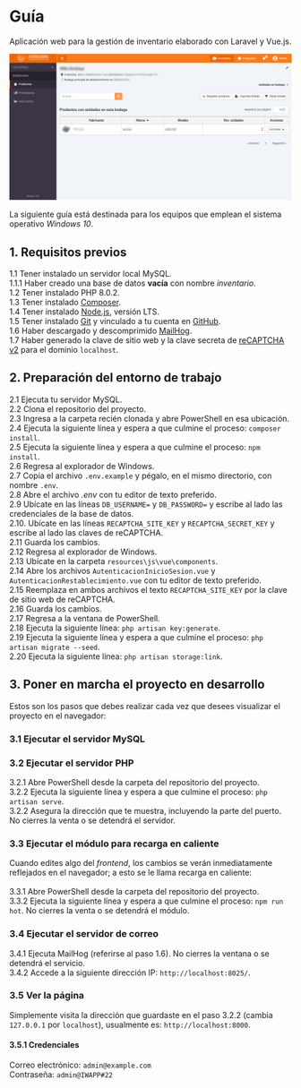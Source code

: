 # Guía

Aplicación web para la gestión de inventario elaborado con Laravel y Vue.js.

![Captura de pantalla de la aplicación web](/screenshot.png)

La siguiente guía está destinada para los equipos que emplean el sistema operativo _Windows 10_.

## 1. Requisitos previos

1.1 Tener instalado un servidor local MySQL.\
1.1.1 Haber creado una base de datos **vacía** con nombre _inventario_.\
1.2 Tener instalado PHP 8.0.2.\
1.3 Tener instalado [Composer](https://getcomposer.org/Composer-Setup.exe).\
1.4 Tener instalado [Node.js](https://nodejs.org/es/download/), versión LTS.\
1.5 Tener instalado [Git](https://git-scm.com/download/win) y vinculado a tu cuenta en [GitHub](https://github.com/).\
1.6 Haber descargado y descomprimido [MailHog](https://github.com/mailhog/MailHog/releases/latest).\
1.7 Haber generado la clave de sitio web y la clave secreta de [reCAPTCHA v2](https://www.google.com/recaptcha/admin/create) para el dominio `localhost`.

## 2. Preparación del entorno de trabajo

2.1 Ejecuta tu servidor MySQL.\
2.2 Clona el repositorio del proyecto.\
2.3 Ingresa a la carpeta recién clonada y abre PowerShell en esa ubicación.\
2.4 Ejecuta la siguiente línea y espera a que culmine el proceso: `composer install`.\
2.5 Ejecuta la siguiente línea y espera a que culmine el proceso: `npm install`.\
2.6 Regresa al explorador de Windows.\
2.7 Copia el archivo `.env.example` y pégalo, en el mismo directorio, con nombre `.env`.\
2.8 Abre el archivo _.env_ con tu editor de texto preferido.\
2.9 Ubícate en las líneas `DB_USERNAME=` y `DB_PASSWORD=` y escribe al lado las credenciales de la base de datos.\
2.10. Ubícate en las líneas `RECAPTCHA_SITE_KEY` y `RECAPTCHA_SECRET_KEY` y escribe al lado las claves de reCAPTCHA.\
2.11 Guarda los cambios.\
2.12 Regresa al explorador de Windows.\
2.13 Ubícate en la carpeta `resources\js\vue\components`.\
2.14 Abre los archivos `AutenticacionInicioSesion.vue` y `AutenticacionRestablecimiento.vue` con tu editor de texto preferido.\
2.15 Reemplaza en ambos archivos el texto `RECAPTCHA_SITE_KEY` por la clave de sitio web de reCAPTCHA.\
2.16 Guarda los cambios.\
2.17 Regresa a la ventana de PowerShell.\
2.18 Ejecuta la siguiente línea: `php artisan key:generate`.\
2.19 Ejecuta la siguiente línea y espera a que culmine el proceso: `php artisan migrate --seed`.\
2.20 Ejecuta la siguiente línea: `php artisan storage:link`.

## 3. Poner en marcha el proyecto en desarrollo

Estos son los pasos que debes realizar cada vez que desees visualizar el proyecto en el navegador:

### 3.1 Ejecutar el servidor MySQL

### 3.2 Ejecutar el servidor PHP

3.2.1 Abre PowerShell desde la carpeta del repositorio del proyecto.\
3.2.2 Ejecuta la siguiente línea y espera a que culmine el proceso: `php artisan serve`.\
3.2.2 Asegura la dirección que te muestra, incluyendo la parte del puerto. No cierres la venta o se detendrá el servidor.

### 3.3 Ejecutar el módulo para recarga en caliente

Cuando edites algo del _frontend_, los cambios se verán inmediatamente reflejados en el navegador; a esto se le llama recarga en caliente:\
\
3.3.1 Abre PowerShell desde la carpeta del repositorio del proyecto.\
3.3.2 Ejecuta la siguiente línea y espera a que culmine el proceso: `npm run hot`. No cierres la venta o se detendrá el módulo.

### 3.4 Ejecutar el servidor de correo

3.4.1 Ejecuta MailHog (referirse al paso 1.6). No cierres la ventana o se detendrá el servicio.\
3.4.2 Accede a la siguiente dirección IP: `http://localhost:8025/`.

### 3.5 Ver la página

Simplemente visita la dirección que guardaste en el paso 3.2.2 (cambia `127.0.0.1` por `localhost`), usualmente es: `http://localhost:8000`.

#### 3.5.1 Credenciales

Correo electrónico: `admin@example.com`\
Contraseña: `admin@IWAPP#22`
